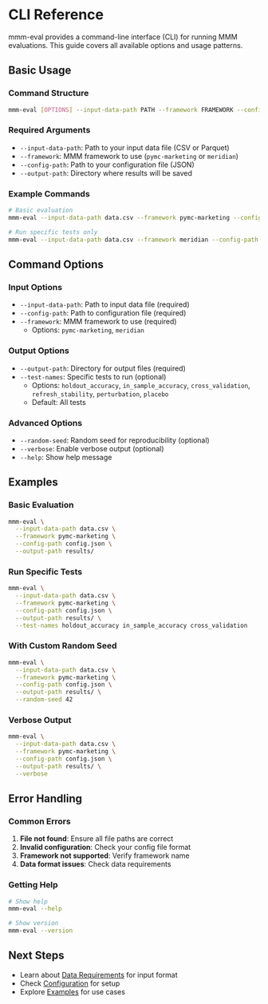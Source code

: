 # CLI Reference

mmm-eval provides a command-line interface (CLI) for running MMM evaluations. This guide covers all available options and usage patterns.

## Basic Usage

### Command Structure

```bash
mmm-eval [OPTIONS] --input-data-path PATH --framework FRAMEWORK --config-path PATH --output-path PATH
```

### Required Arguments

- `--input-data-path`: Path to your input data file (CSV or Parquet)
- `--framework`: MMM framework to use (`pymc-marketing` or `meridian`)
- `--config-path`: Path to your configuration file (JSON)
- `--output-path`: Directory where results will be saved

### Example Commands

```bash
# Basic evaluation
mmm-eval --input-data-path data.csv --framework pymc-marketing --config-path config.json --output-path results/

# Run specific tests only
mmm-eval --input-data-path data.csv --framework meridian --config-path config.json --output-path results/ --test-names holdout_accuracy in_sample_accuracy cross_validation
```

## Command Options

### Input Options

- `--input-data-path`: Path to input data file (required)
- `--config-path`: Path to configuration file (required)
- `--framework`: MMM framework to use (required)
  - Options: `pymc-marketing`, `meridian`

### Output Options

- `--output-path`: Directory for output files (required)
- `--test-names`: Specific tests to run (optional)
  - Options: `holdout_accuracy`, `in_sample_accuracy`, `cross_validation`, `refresh_stability`, `perturbation`, `placebo`
  - Default: All tests

### Advanced Options

- `--random-seed`: Random seed for reproducibility (optional)
- `--verbose`: Enable verbose output (optional)
- `--help`: Show help message

## Examples

### Basic Evaluation

```bash
mmm-eval \
  --input-data-path data.csv \
  --framework pymc-marketing \
  --config-path config.json \
  --output-path results/
```

### Run Specific Tests

```bash
mmm-eval \
  --input-data-path data.csv \
  --framework pymc-marketing \
  --config-path config.json \
  --output-path results/ \
  --test-names holdout_accuracy in_sample_accuracy cross_validation
```

### With Custom Random Seed

```bash
mmm-eval \
  --input-data-path data.csv \
  --framework pymc-marketing \
  --config-path config.json \
  --output-path results/ \
  --random-seed 42
```

### Verbose Output

```bash
mmm-eval \
  --input-data-path data.csv \
  --framework pymc-marketing \
  --config-path config.json \
  --output-path results/ \
  --verbose
```

## Error Handling

### Common Errors

1. **File not found**: Ensure all file paths are correct
2. **Invalid configuration**: Check your config file format
3. **Framework not supported**: Verify framework name
4. **Data format issues**: Check data requirements

### Getting Help

```bash
# Show help
mmm-eval --help

# Show version
mmm-eval --version
```

## Next Steps

- Learn about [Data Requirements](../user-guide/data.md) for input format
- Check [Configuration](../getting-started/configuration.md) for setup
- Explore [Examples](../examples/basic-usage.md) for use cases 